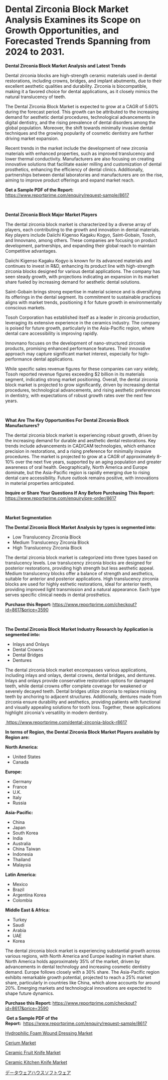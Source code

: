 <p><h1>Dental Zirconia Block Market Analysis Examines its Scope on Growth Opportunities, and Forecasted Trends Spanning from 2024 to 2031.</h1></p><p><strong>Dental Zirconia Block Market Analysis and Latest Trends</strong></p>
<p><p>Dental zirconia blocks are high-strength ceramic materials used in dental restorations, including crowns, bridges, and implant abutments, due to their excellent aesthetic qualities and durability. Zirconia is biocompatible, making it a favored choice for dental applications, as it closely mimics the natural translucency of teeth.</p><p>The Dental Zirconia Block Market is expected to grow at a CAGR of 5.60% during the forecast period. This growth can be attributed to the increasing demand for aesthetic dental procedures, technological advancements in digital dentistry, and the rising prevalence of dental disorders among the global population. Moreover, the shift towards minimally invasive dental techniques and the growing popularity of cosmetic dentistry are further driving market expansion.</p><p>Recent trends in the market include the development of new zirconia materials with enhanced properties, such as improved translucency and lower thermal conductivity. Manufacturers are also focusing on creating innovative solutions that facilitate easier milling and customization of dental prosthetics, enhancing the efficiency of dental clinics. Additionally, partnerships between dental laboratories and manufacturers are on the rise, aiming to improve product offerings and expand market reach.</p></p>
<p><strong>Get a Sample PDF of the Report:&nbsp;</strong> <a href="https://www.reportprime.com/enquiry/request-sample/8617">https://www.reportprime.com/enquiry/request-sample/8617</a></p>
<p>&nbsp;</p>
<p><strong>Dental Zirconia Block Major Market Players</strong></p>
<p><p>The dental zirconia block market is characterized by a diverse array of players, each contributing to the growth and innovation in dental materials. Key players include Daiichi Kigenso Kagaku Kogyo, Saint-Gobain, Tosoh, and Innovnano, among others. These companies are focusing on product development, partnerships, and expanding their global reach to maintain Competitive advantages.</p><p>Daiichi Kigenso Kagaku Kogyo is known for its advanced materials and continues to invest in R&D, enhancing its product line with high-strength zirconia blocks designed for various dental applications. The company has seen steady growth, with projections indicating an expansion in its market share fueled by increasing demand for aesthetic dental solutions.</p><p>Saint-Gobain brings strong expertise in material science and is diversifying its offerings in the dental segment. Its commitment to sustainable practices aligns with market trends, positioning it for future growth in environmentally conscious markets.</p><p>Tosoh Corporation has established itself as a leader in zirconia production, leveraging its extensive experience in the ceramics industry. The company is poised for future growth, particularly in the Asia-Pacific region, where dental care accessibility is improving rapidly.</p><p>Innovnano focuses on the development of nano-structured zirconia products, promising enhanced performance features. Their innovative approach may capture significant market interest, especially for high-performance dental applications.</p><p>While specific sales revenue figures for these companies can vary widely, Tosoh reported revenue figures exceeding $2 billion in its materials segment, indicating strong market positioning. Overall, the dental zirconia block market is projected to grow significantly, driven by increasing dental procedures, technological advancements, and rising aesthetic preferences in dentistry, with expectations of robust growth rates over the next few years.</p></p>
<p>&nbsp;</p>
<p><strong>What Are The Key Opportunities For Dental Zirconia Block Manufacturers?</strong></p>
<p><p>The dental zirconia block market is experiencing robust growth, driven by the increasing demand for durable and aesthetic dental restorations. Key trends include advancements in CAD/CAM technologies, which enhance precision in restorations, and a rising preference for minimally invasive procedures. The market is projected to grow at a CAGR of approximately 8-10% over the next five years, supported by an aging population and greater awareness of oral health. Geographically, North America and Europe dominate, but the Asia-Pacific region is rapidly emerging due to rising dental care accessibility. Future outlook remains positive, with innovations in material properties anticipated.</p></p>
<p><strong>Inquire or Share Your Questions If Any Before Purchasing This Report:</strong> <a href="https://www.reportprime.com/enquiry/pre-order/8617">https://www.reportprime.com/enquiry/pre-order/8617</a></p>
<p>&nbsp;</p>
<p><strong>Market Segmentation</strong></p>
<p><strong>The Dental Zirconia Block Market Analysis by types is segmented into:</strong></p>
<p><ul><li>Low Translucency Zirconia Block</li><li>Medium Translucency Zirconia Block</li><li>High Translucency Zirconia Block</li></ul></p>
<p><p>The dental zirconia block market is categorized into three types based on translucency levels. Low translucency zirconia blocks are designed for posterior restorations, providing high strength but less aesthetic appeal. Medium translucency blocks offer a balance of strength and aesthetics, suitable for anterior and posterior applications. High translucency zirconia blocks are used for highly esthetic restorations, ideal for anterior teeth, providing improved light transmission and a natural appearance. Each type serves specific clinical needs in dental prosthetics.</p></p>
<p><strong>Purchase this Report:&nbsp;</strong><a href="https://www.reportprime.com/checkout?id=8617&price=3590">https://www.reportprime.com/checkout?id=8617&price=3590</a></p>
<p>&nbsp;</p>
<p><strong>The Dental Zirconia Block Market Industry Research by Application is segmented into:</strong></p>
<p><ul><li>Inlays and Onlays</li><li>Dental Crowns</li><li>Dental Bridges</li><li>Dentures</li></ul></p>
<p><p>The dental zirconia block market encompasses various applications, including inlays and onlays, dental crowns, dental bridges, and dentures. Inlays and onlays provide conservative restoration options for damaged teeth, while dental crowns offer complete coverage for weakened or severely decayed teeth. Dental bridges utilize zirconia to replace missing teeth by anchoring to adjacent structures. Additionally, dentures made from zirconia ensure durability and aesthetics, providing patients with functional and visually appealing solutions for tooth loss. Together, these applications highlight zirconia's versatility in modern dentistry.</p></p>
<p><a href="https://www.reportprime.com/dental-zirconia-block-r8617">&nbsp;https://www.reportprime.com/dental-zirconia-block-r8617</a></p>
<p><strong>In terms of Region, the Dental Zirconia Block Market Players available by Region are:</strong></p>
<p>
    <p> <strong> North America: </strong>
        <ul>
            <li>United States</li>
            <li>Canada</li>
        </ul>
        </p> 
    <p> <strong> Europe: </strong>
        <ul>
            <li>Germany</li>
            <li>France</li>
            <li>U.K.</li>
            <li>Italy</li>
            <li>Russia</li>
        </ul>
        </p> 
    <p> <strong> Asia-Pacific: </strong>
        <ul>
            <li>China</li>
            <li>Japan</li>
            <li>South Korea</li>
            <li>India</li>
            <li>Australia</li>
            <li>China Taiwan</li>
            <li>Indonesia</li>
            <li>Thailand</li>
            <li>Malaysia</li>
        </ul>
        </p> 
    <p> <strong> Latin America: </strong>
        <ul>
            <li>Mexico</li>
            <li>Brazil</li>
            <li>Argentina Korea</li>
            <li>Colombia</li>
        </ul>
        </p> 
    <p> <strong> Middle East & Africa: </strong>
        <ul>
            <li>Turkey</li>
            <li>Saudi</li>
            <li>Arabia</li>
            <li>UAE</li>
            <li>Korea</li>
        </ul>
    </p>
    </p>
<p><p>The dental zirconia block market is experiencing substantial growth across various regions, with North America and Europe leading in market share. North America holds approximately 35% of the market, driven by advancements in dental technology and increasing cosmetic dentistry demand. Europe follows closely with a 30% share. The Asia-Pacific region exhibits remarkable growth potential, projected to reach a 25% market share, particularly in countries like China, which alone accounts for around 20%. Emerging markets and technological innovations are expected to shape future dynamics.</p></p>
<p><strong>Purchase this Report: </strong><a href="https://www.reportprime.com/checkout?id=8617&price=3590">https://www.reportprime.com/checkout?id=8617&price=3590</a></p>
<p>&nbsp;<strong>Get a Sample PDF of the Report:&nbsp;&nbsp;</strong><a href="https://www.reportprime.com/enquiry/request-sample/8617">https://www.reportprime.com/enquiry/request-sample/8617</a></p>
<p><strong></strong></p>
<p><p><a href="https://www.linkedin.com/pulse/global-hydrophilic-foam-wound-dressing-market-projected-grow-yimoc?trackingId=82cSS4iMQNuwSiWkdMOLlw%3D%3D">Hydrophilic Foam Wound Dressing Market</a></p><p><a href="https://issuu.com/reportprime-2/docs/cerium-market-size-2030.pptx_aaf4baac175497">Cerium Market</a></p><p><a href="https://medium.com/@neilrogers69/this-report-aims-to-deliver-an-in-depth-analysis-of-the-global-ceramic-fruit-knife-market-offering-942d48eb6ce7">Ceramic Fruit Knife Market</a></p><p><a href="https://medium.com/@neilrogers69/the-ceramic-kitchen-knife-market-research-report-provides-an-in-depth-and-up-to-date-analysis-of-878f498fb7ac">Ceramic Kitchen Knife Market</a></p><p><a href="https://medium.com/@janrona788520/%E3%83%87%E3%83%BC%E3%82%BF%E3%82%A6%E3%82%A7%E3%82%A2%E3%83%8F%E3%82%A6%E3%82%B9%E3%82%BD%E3%83%95%E3%83%88%E3%82%A6%E3%82%A7%E3%82%A2%E5%B8%82%E5%A0%B4%E8%A6%8F%E6%A8%A1-%E3%82%AA%E3%83%B3%E3%83%97%E3%83%AC%E3%83%9F%E3%82%B9-%E3%82%AF%E3%83%A9%E3%82%A6%E3%83%89%E3%83%99%E3%83%BC%E3%82%B9-%E3%82%BF%E3%82%A4%E3%83%97%E5%88%A5-%E8%A3%BD%E5%93%81%E5%88%A5-%E5%A4%A7%E4%BC%81%E6%A5%AD-%E4%B8%AD%E5%B0%8F%E4%BC%81%E6%A5%AD-%E3%82%B0%E3%83%AD%E3%83%BC%E3%83%90%E3%83%AB%E6%A5%AD%E7%95%8C%E5%88%86%E6%9E%90-%E3%82%B7%E3%82%A7%E3%82%A2-%E6%88%90%E9%95%B7-%E3%83%88%E3%83%AC%E3%83%B3%E3%83%89-%E3%81%8A%E3%82%88%E3%81%B32024%E5%B9%B4%E3%81%8B%E3%82%892031%E5%B9%B4%E3%81%BE%E3%81%A7%E3%81%AE%E4%BA%88%E6%B8%AC-9bb6752660b0">データウェアハウスソフトウェア</a></p></p>
